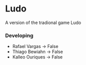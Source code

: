 # Ludo
A version of the tradional game Ludo
### Developing
- Rafael Vargas -> False
- Thiago Bewiahn -> False
- Kalleo Ouriques -> False


 
